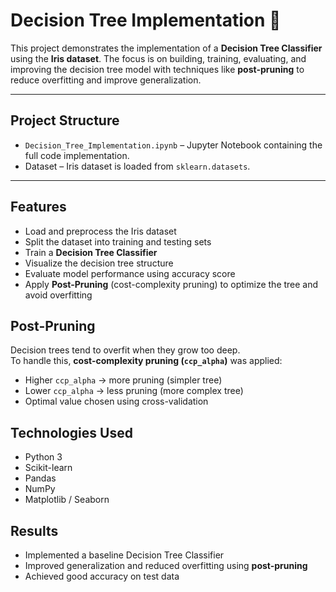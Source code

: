 # Decision Tree Implementation 🌳

This project demonstrates the implementation of a **Decision Tree Classifier** using the **Iris dataset**. The focus is on building, training, evaluating, and improving the decision tree model with techniques like **post-pruning** to reduce overfitting and improve generalization.

---

## Project Structure
- `Decision_Tree_Implementation.ipynb` – Jupyter Notebook containing the full code implementation.  
- Dataset – Iris dataset is loaded from `sklearn.datasets`.  

---

## Features
- Load and preprocess the Iris dataset  
- Split the dataset into training and testing sets  
- Train a **Decision Tree Classifier**  
- Visualize the decision tree structure  
- Evaluate model performance using accuracy score  
- Apply **Post-Pruning** (cost-complexity pruning) to optimize the tree and avoid overfitting  



## Post-Pruning
Decision trees tend to overfit when they grow too deep.  
To handle this, **cost-complexity pruning (`ccp_alpha`)** was applied:  
- Higher `ccp_alpha` → more pruning (simpler tree)  
- Lower `ccp_alpha` → less pruning (more complex tree)  
- Optimal value chosen using cross-validation  



##  Technologies Used
- Python 3  
- Scikit-learn  
- Pandas  
- NumPy  
- Matplotlib / Seaborn  



##  Results
- Implemented a baseline Decision Tree Classifier  
- Improved generalization and reduced overfitting using **post-pruning**  
- Achieved good accuracy on test data  



